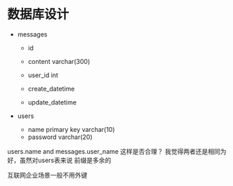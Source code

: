 # 数据库设计

- messages
  - id
  - content varchar(300)
  - user_id int
  
  - create_datetime
  - update_datetime
  
- users

  - name primary key varchar(10)
  - password varchar(20)
  
users.name and messages.user_name
这样是否合理？
我觉得两者还是相同为好，虽然对users表来说
前缀是多余的

互联网企业场景一般不用外键